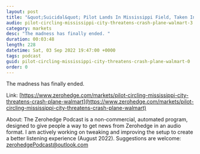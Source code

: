 ```yaml
---
layout: post
title: "&quot;Suicidal&quot; Pilot Lands In Mississippi Field, Taken Into Custody"
audio: pilot-circling-mississippi-city-threatens-crash-plane-walmart-3
category: markets
desc: "The madness has finally ended. "
duration: 00:03:48
length: 228
datetime: Sat, 03 Sep 2022 19:47:00 +0000
tags: podcast
guid: pilot-circling-mississippi-city-threatens-crash-plane-walmart-0
order: 0
---
```

The madness has finally ended. 

Link: [https://www.zerohedge.com/markets/pilot-circling-mississippi-city-threatens-crash-plane-walmart](https://www.zerohedge.com/markets/pilot-circling-mississippi-city-threatens-crash-plane-walmart)

About: The Zerohedge Podcast is a non-commercial, automated program, designed to give people a way to get news from Zerohedge in an audio format.  I am actively working on tweaking and improving the setup to create a better listening experience (August 2022).  Suggestions are welcome: [zerohedgePodcast@outlook.com](mailto:zerohedgePodcast@outlook.com)